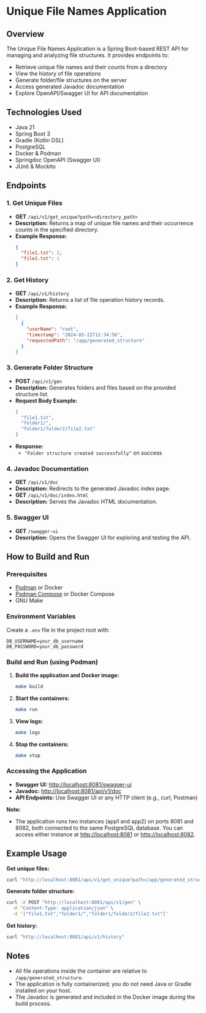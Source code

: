 # Unique File Names Application

## Overview

The Unique File Names Application is a Spring Boot-based REST API for managing and analyzing file structures. It
provides endpoints to:

- Retrieve unique file names and their counts from a directory
- View the history of file operations
- Generate folder/file structures on the server
- Access generated Javadoc documentation
- Explore OpenAPI/Swagger UI for API documentation

## Technologies Used

- Java 21
- Spring Boot 3
- Gradle (Kotlin DSL)
- PostgreSQL
- Docker & Podman
- Springdoc OpenAPI (Swagger UI)
- JUnit & Mockito

## Endpoints

### 1. Get Unique Files

- **GET** `/api/v1/get_unique?path=<directory_path>`
- **Description:** Returns a map of unique file names and their occurrence counts in the specified directory.
- **Example Response:**
  ```json
  {
    "file1.txt": 2,
    "file2.txt": 1
  }
  ```

### 2. Get History

- **GET** `/api/v1/history`
- **Description:** Returns a list of file operation history records.
- **Example Response:**
  ```json
  [
    {
      "userName": "root",
      "timestamp": "2024-05-22T12:34:56",
      "requestedPath": "/app/generated_structure"
    }
  ]
  ```

### 3. Generate Folder Structure

- **POST** `/api/v1/gen`
- **Description:** Generates folders and files based on the provided structure list.
- **Request Body Example:**
  ```json
  [
    "file1.txt",
    "folder1/",
    "folder1/folder2/file2.txt"
  ]
  ```
- **Response:**
    - `"Folder structure created successfully"` on success

### 4. Javadoc Documentation

- **GET** `/api/v1/doc`
- **Description:** Redirects to the generated Javadoc index page.
- **GET** `/api/v1/doc/index.html`
- **Description:** Serves the Javadoc HTML documentation.

### 5. Swagger UI

- **GET** `/swagger-ui`
- **Description:** Opens the Swagger UI for exploring and testing the API.

## How to Build and Run

### Prerequisites

- [Podman](https://podman.io/) or Docker
- [Podman Compose](https://github.com/containers/podman-compose) or Docker Compose
- GNU Make

### Environment Variables

Create a `.env` file in the project root with:

```
DB_USERNAME=your_db_username
DB_PASSWORD=your_db_password
```

### Build and Run (using Podman)

1. **Build the application and Docker image:**
   ```sh
   make build
   ```
2. **Start the containers:**
   ```sh
   make run
   ```
3. **View logs:**
   ```sh
   make logs
   ```
4. **Stop the containers:**
   ```sh
   make stop
   ```

### Accessing the Application

- **Swagger UI:** [http://localhost:8081/swagger-ui](http://localhost:8081/swagger-ui)
- **Javadoc:** [http://localhost:8081/api/v1/doc](http://localhost:8081/api/v1/doc)
- **API Endpoints:** Use Swagger UI or any HTTP client (e.g., curl, Postman)

**Note:**

- The application runs two instances (app1 and app2) on ports 8081 and 8082, both connected to the same PostgreSQL
  database. You can access either instance at [http://localhost:8081](http://localhost:8081)
  or [http://localhost:8082](http://localhost:8082).

## Example Usage

**Get unique files:**

```sh
curl "http://localhost:8081/api/v1/get_unique?path=/app/generated_structure"
```

**Generate folder structure:**

```sh
curl -X POST "http://localhost:8081/api/v1/gen" \
  -H "Content-Type: application/json" \
  -d '["file1.txt","folder1/","folder1/folder2/file2.txt"]'
```

**Get history:**

```sh
curl "http://localhost:8081/api/v1/history"
```

## Notes

- All file operations inside the container are relative to `/app/generated_structure`.
- The application is fully containerized; you do not need Java or Gradle installed on your host.
- The Javadoc is generated and included in the Docker image during the build process.

